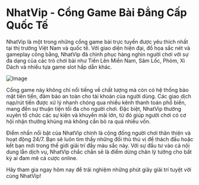 # NhatVip - Cổng Game Bài Đẳng Cấp Quốc Tế

NhatVip là một trong những cổng game bài trực tuyến được yêu thích nhất tại thị trường Việt Nam và quốc tế. Với giao diện hiện đại, đồ họa sắc nét và gameplay công bằng, NhatVip đã chinh phục hàng nghìn người chơi với sự đa dạng của các trò chơi bài như Tiến Lên Miền Nam, Sâm Lốc, Phỏm, Xì Dách và nhiều tựa game slot hấp dẫn khác.

![Image](https://github.com/user-attachments/assets/bd51ea9f-0666-407b-a7a7-98ead6de688c)

Cổng game này không chỉ nổi tiếng về chất lượng mà còn có hệ thống bảo mật tiên tiến, đảm bảo an toàn cho tài khoản của người dùng. Các giao dịch nạp/rút tiền được xử lý nhanh chóng qua nhiều kênh thanh toán phổ biến, mang đến sự thuận tiện tối đa cho người chơi. Đặc biệt, NhatVip thường xuyên tổ chức các sự kiện và khuyến mãi lớn, từ đó giúp người chơi có cơ hội nhận thưởng khủng mà không cần bỏ ra quá nhiều vốn.

Điểm nhấn nổi bật của NhatVip chính là cộng đồng người chơi thân thiện và hoạt động 24/7. Bạn sẽ luôn tìm thấy những đối thủ thú vị để thách đấu hoặc kết bạn mới trong thế giới giải trí đầy màu sắc này. Với sự đầu tư vào cả nội dung lẫn dịch vụ, NhatVip chắc chắn sẽ là điểm dừng chân lý tưởng cho bất kỳ ai đam mê cá cược online.

Hãy tham gia ngay hôm nay để trải nghiệm những phút giây giải trí tuyệt vời cùng NhatVip!